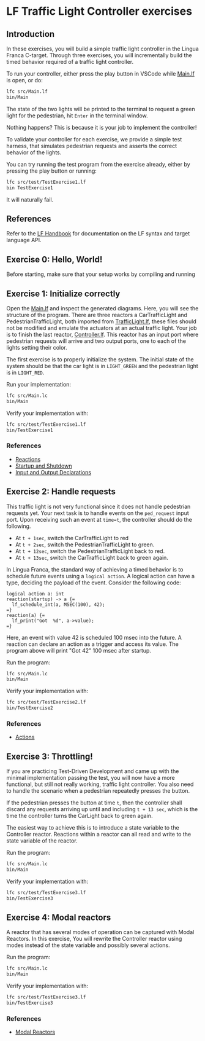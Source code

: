 # LF Traffic Light Controller exercises

## Introduction

In these exercises, you will build a simple traffic light controller in the Lingua Franca C-target. Through three exercises, you will incrementally build the timed
behavior required of a traffic light controller.

To run your controller, either press the play button in VSCode while [Main.lf](src/Main.lf) is open, or do:
```sh
lfc src/Main.lf
bin/Main
```

The state of the two lights will be printed to the terminal to request a 
green light for the pedestrian, hit `Enter` in the terminal window.

Nothing happens? This is because it is your job to implement the controller!

To validate your controller for each exercise, we provide a simple test harness,
that simulates pedestrian requests and asserts the correct behavior of the lights.

You can try running the test program from the exercise already, either by pressing
the play button or running:

```sh
lfc src/test/TestExercise1.lf
bin TestExercise1
```

It will naturally fail.


## References
Refer to the [LF Handbook](https://www.lf-lang.org/docs/) for documentation on
the LF syntax and target language API. 


## Exercise 0: Hello, World!
Before starting, make sure that your setup works by compiling and running 

## Exercise 1: Initialize correctly
Open the [Main.lf](src/Main.lf) and inspect the generated diagrams. Here, you will
see the structure of the program. There are three reactors 
a CarTrafficLight and PedestrianTrafficLight, both imported from [TrafficLight.lf](src/lib/TrafficLight.lf), these files
should not be modified and emulate the actuators at an actual traffic light. Your job is to finish the last reactor, [Controller.lf](src/Controller.lf). This reactor has an input port where pedestrian requests will arrive and two output ports, one to each of the lights setting their color.

The first exercise is to properly initialize the system. The initial state of the system should be that the car light is in `LIGHT_GREEN` and the pedestrian light is in `LIGHT_RED`.

Run your implementation:

```sh
lfc src/Main.lc
bin/Main
```

Verify your implementation with:

```sh
lfc src/test/TestExercise1.lf
bin/TestExercise1
```

### References
- [Reactions](https://www.lf-lang.org/docs/writing-reactors/reactions)
- [Startup and Shutdown](https://www.lf-lang.org/docs/writing-reactors/time-and-timers#startup-and-shutdown)
- [Input and Output Declarations](https://www.lf-lang.org/docs/writing-reactors/inputs-and-outputs#input-and-output-declarations)

## Exercise 2: Handle requests
This traffic light is not very functional since it does not handle pedestrian requests yet. Your next task is to
handle events on the `ped_request` input port. Upon receiving such an event at `time=t`, the controller should do the following.
- At `t + 1sec`, switch the CarTrafficLight to red
- At `t + 2sec`, switch the PedestrianTrafficLight to green.
- At `t + 12sec`, switch the PedestrianTrafficLight back to red.
- At `t + 13sec`, switch the CarTrafficLight back to green again.

In Lingua Franca, the standard way of achieving a timed behavior is to schedule future events using
a `logical action`. A logical action can have a type, deciding the payload of the event. Consider the
following code:

```
logical action a: int
reaction(startup) -> a {=
  lf_schedule_int(a, MSEC(100), 42);
=}
reaction(a) {=
  lf_print("Got  %d", a->value);
=}
```

Here, an event with value 42 is scheduled 100 msec into the future. A reaction can declare
an action as a trigger and access its value. The program above will print "Got 42" 100 msec after startup.


Run the program:
```sh
lfc src/Main.lc
bin/Main
```

Verify your implementation with:

```sh
lfc src/test/TestExercise2.lf
bin/TestExercise2
```

### References
- [Actions](https://www.lf-lang.org/docs/reference/target-language-details#actions)

## Exercise 3: Throttling!

If you are practicing Test-Driven Development and came up with the minimal implementation passing the test,
you will now have a more functional, but still not really working, traffic light controller. You also need to
handle the scenario when a pedestrian repeatedly presses the button.

If the pedestrian presses the button at time `t`, then the controller shall discard any requests arriving up until and including `t + 13 sec`, which is the time the controller turns the CarLight back to green again.  

The easiest way to achieve this is to introduce a state variable to the Controller reactor. Reactions within a reactor
can all read and write to the state variable of the reactor.

Run the program:
```sh
lfc src/Main.lc
bin/Main
```

Verify your implementation with:
```sh
lfc src/test/TestExercise3.lf
bin/TestExercise3
```

## Exercise 4: Modal reactors

A reactor that has several modes of operation can be captured with Modal Reactors. In this exercise,
You will rewrite the Controller reactor using modes instead of the state variable and possibly several actions.

Run the program:
```sh
lfc src/Main.lc
bin/Main
```

Verify your implementation with:
```sh
lfc src/test/TestExercise3.lf
bin/TestExercise3
```

### References
- [Modal Reactors](https://www.lf-lang.org/docs/writing-reactors/modal-models)
